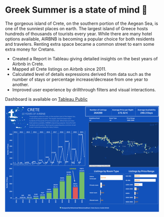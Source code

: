 
# Greek Summer is a state of mind 🍷

The gorgeous island of Crete, on the southern portion of the Aegean Sea, is one of the sunniest places on earth. The largest island of Greece hosts hundreds of thousands of tourists every year. While there are many hotel options available, AIRBNB is becoming a popular choice for both residents and travelers. Renting extra space became a common street to earn some extra money for Cretans.

* Created a Report in Tableau giving detailed insights on the best years of Airbnb in Crete.
* Mapped all Crete listings on Airbnb since 2011.
* Calculated level of details expressions derived from data such as the number of stays or percentage increase/decrease from one year to another.
* Improved user experience by drillthrough filters and visual interactions.

Dashboard is available on [Tableau Public](https://public.tableau.com/app/profile/mo.with.data/viz/CreteAirbnb/Dashboard)

![KPI-dashboard](Dashboard.png)
